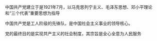 中国共产党建立于是1921年7月，以马克思列宁主义、毛泽东思想、邓小平理论和“三个代表”重要思想为指导

中国共产党是工人阶级的先锋队，是中国社会主义事业的领导核心。

党的最终目的是实现共产主义的社会制度，其宗旨是全心全意为人民服务